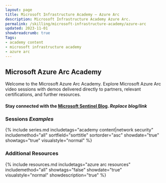 ```yaml
---
layout: page
title: Microsoft Infrastructure Academy — Azure Arc
description: Microsoft Infrastructure Academy Azure Arc.
permalink: /skilling/microsoft-infrastructure-academy/azure-arc
updated: 2023-11-01
showbreadcrumb: true
Tags:
- academy content
- microsoft infrastructure academy
- azure arc
---
```


## Microsoft Azure Arc Academy
Welcome to the Microsoft Azure Arc Academy. Explore Microsoft Azure Arc video sessions with demos delivered directly to partners, relevant certifications, and further resources.

#### Stay connected with the [Microsoft Sentinel Blog](https://techcommunity.microsoft.com/t5/microsoft-sentinel-blog/bg-p/MicrosoftSentinelBlog). *Replace blog/link*

### Sessions *Examples*
{% include series.md 
    includetags="academy content|network security" includemethod="all" 
    sortfield="sorttitle" sortorder="asc" showdate="true" showtags="true" 
    visualstyle="normal" 
%}

### Additional Resources

{% include resources.md 
    includetags="azure arc resources"
    includemethod="all" 
    showtags="false" 
    showdate="true" 
    visualstyle="normal" 
    showdescription="true"
%}